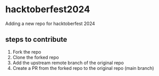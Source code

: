 # hacktoberfest2024

Adding a new repo for hacktoberfest 2024

## steps to contribute

1. Fork the repo
2. Clone the forked repo
3. Add the upstream remote branch of the original repo
4. Create a PR from the forked repo to the original repo (main branch)
